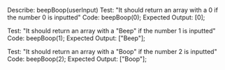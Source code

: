 Describe: beepBoop(userInput)
Test: "It should return an array with a 0 if the number 0 is inputted"
Code: beepBoop(0);
Expected Output: [0];

Test: "It should return an array with a "Beep" if the number 1 is inputted"
Code: beepBoop(1);
Expected Output: ["Beep"];

Test: "It should return an array with a "Boop" if the number 2 is inputted"
Code: beepBoop(2);
Expected Output: ["Boop"];

